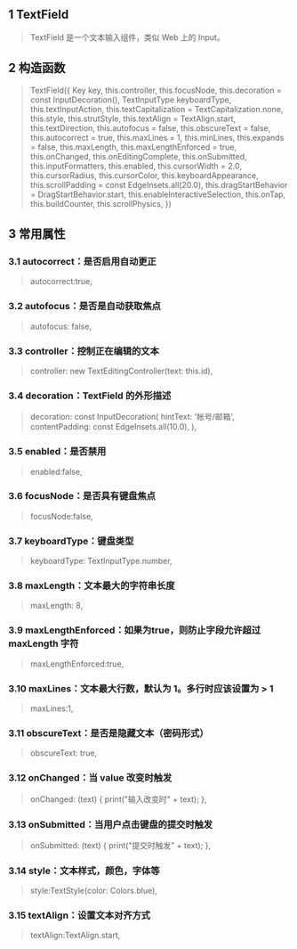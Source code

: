## **1 TextField**
> TextField 是一个文本输入组件，类似 Web 上的 Input。

## **2 构造函数** 
> TextField({
>     Key key,
>     this.controller,
>     this.focusNode,
>     this.decoration = const InputDecoration(),
>     TextInputType keyboardType,
>     this.textInputAction,
>     this.textCapitalization = TextCapitalization.none,
>     this.style,
>     this.strutStyle,
>     this.textAlign = TextAlign.start,
>     this.textDirection,
>     this.autofocus = false,
>     this.obscureText = false,
>     this.autocorrect = true,
>     this.maxLines = 1,
>     this.minLines,
>     this.expands = false,
>     this.maxLength,
>     this.maxLengthEnforced = true,
>     this.onChanged,
>     this.onEditingComplete,
>     this.onSubmitted,
>     this.inputFormatters,
>     this.enabled,
>     this.cursorWidth = 2.0,
>     this.cursorRadius,
>     this.cursorColor,
>     this.keyboardAppearance,
>     this.scrollPadding = const EdgeInsets.all(20.0),
>     this.dragStartBehavior = DragStartBehavior.start,
>     this.enableInteractiveSelection,
>     this.onTap,
>     this.buildCounter,
>     this.scrollPhysics,
> })

## **3 常用属性** 
### **3.1 autocorrect：是否启用自动更正**
> autocorrect:true,

### **3.2 autofocus：是否是自动获取焦点**
> autofocus: false,

### **3.3 controller：控制正在编辑的文本**
> controller: new TextEditingController(text: this.id),

### **3.4 decoration：TextField 的外形描述**
> decoration: const InputDecoration(
>     hintText: '帐号/邮箱',
>     contentPadding: const EdgeInsets.all(10.0),
> ),

### **3.5 enabled：是否禁用**
> enabled:false,

### **3.6 focusNode：是否具有键盘焦点**
> focusNode:false,

### **3.7 keyboardType：键盘类型**
> keyboardType: TextInputType.number,

### **3.8 maxLength：文本最大的字符串长度**
> maxLength: 8,

### **3.9 maxLengthEnforced：如果为true，则防止字段允许超过 maxLength 字符**
> maxLengthEnforced:true,

### **3.10 maxLines：文本最大行数，默认为 1。多行时应该设置为 > 1**
> maxLines:1,

### **3.11 obscureText：是否是隐藏文本（密码形式）**
> obscureText: true,

### **3.12 onChanged：当 value 改变时触发**
> onChanged: (text) {
>     print("输入改变时" + text);
> },

### **3.13 onSubmitted：当用户点击键盘的提交时触发**
> onSubmitted: (text) {
>     print("提交时触发" + text);
> },
### **3.14 style：文本样式，颜色，字体等**
> style:TextStyle(color: Colors.blue),

### **3.15 textAlign：设置文本对齐方式**
> textAlign:TextAlign.start,